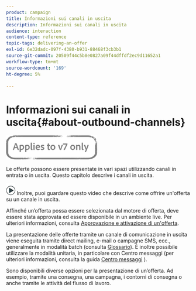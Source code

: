 ```yaml
---
product: campaign
title: Informazioni sui canali in uscita
description: Informazioni sui canali in uscita
audience: interaction
content-type: reference
topic-tags: delivering-an-offer
exl-id: 6e32dadc-097f-4380-b931-88468f3cb3b1
source-git-commit: 20509f44c5b8e0827a09f44dffdf2ec9d11652a1
workflow-type: tm+mt
source-wordcount: '169'
ht-degree: 5%

---
```


# Informazioni sui canali in uscita{#about-outbound-channels}

![](../../assets/v7-only.svg)

Le offerte possono essere presentate in vari spazi utilizzando canali in entrata o in uscita. Questo capitolo descrive i canali in uscita.

![](assets/do-not-localize/how-to-video.png) Inoltre, puoi guardare questo  [](https://helpx.adobe.com/campaign/classic/how-to/deliver-an-offer-on-outbound-channel-in-acv6.html?playlist=/ccx/v1/collection/product/campaign/classic/segment/digital-marketers/explevel/intermediate/applaunch/get-started/collection.ccx.js&amp;ref=helpx.adobe.com) video che descrive come offrire un&#39;offerta su un canale in uscita.

Affinché un’offerta possa essere selezionata dal motore di offerta, deve essere stata approvata ed essere disponibile in un ambiente live. Per ulteriori informazioni, consulta [Approvazione e attivazione di un&#39;offerta](../../interaction/using/approving-and-activating-an-offer.md).

La presentazione delle offerte tramite un canale di comunicazione in uscita viene eseguita tramite direct mailing, e-mail o campagne SMS, ecc., generalmente in modalità batch (consulta [Glossario](../../interaction/using/glossary.md)). È inoltre possibile utilizzare la modalità unitaria, in particolare con Centro messaggi (per ulteriori informazioni, consulta la guida [Centro messaggi](../../message-center/using/about-transactional-messaging.md) ).

Sono disponibili diverse opzioni per la presentazione di un’offerta. Ad esempio, tramite una consegna, una campagna, i contorni di consegna o anche tramite le attività del flusso di lavoro.
